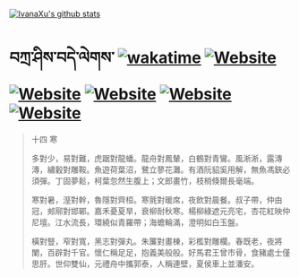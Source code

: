 [![IvanaXu's github stats](https://github-readme-stats.vercel.app/api?username=IvanaXu&theme=shadow_red)](https://github.com/anuraghazra/github-readme-stats)
# བཀྲ་ཤིས་བདེ་ལེགས་	[![wakatime](https://wakatime.com/badge/user/5043ee4a-e361-4607-9d47-d557f2005d05.svg)](https://wakatime.com/@5043ee4a-e361-4607-9d47-d557f2005d05)	[![Website](https://img.shields.io/website?label=&up_color=orange&up_message=Tianchi&url=https%3A%2F%2Fshields.io)](https://tianchi.aliyun.com/home/science/scienceDetail?userId=1095279182618)	[![Website](https://img.shields.io/website?label=&up_color=green&up_message=Yuque&url=https%3A%2F%2Fshields.io)](https://www.yuque.com/ivanaxu)	[![Website](https://img.shields.io/website?label=&up_color=yellow&up_message=Leetcode&url=https%3A%2F%2Fshields.io)](https://leetcode.cn/u/ivanaxu)	[![Website](https://img.shields.io/website?label=&up_color=violet&up_message=AIstudio&url=https%3A%2F%2Fshields.io)](https://aistudio.baidu.com/aistudio/personalcenter/thirdview/979775)	[![Website](https://img.shields.io/website?label=&up_color=red&up_message=Gitee&url=https%3A%2F%2Fshields.io)](https://gitee.com/IvanaXu)
> 十四 寒
> 
> 多對少，易對難，虎踞對龍蟠。龍舟對鳳輦，白鶴對青鸞。風淅淅，露漙漙，繡轂對雕鞍。魚遊荷葉沼，鷺立蓼花灘。有酒阮貂奚用解，無魚馮鋏必須彈。丁固夢鬆，柯葉忽然生腹上；文郎畫竹，枝梢倏爾長毫端。
> 
> 寒對暑，溼對幹，魯隱對齊桓。寒氈對暖席，夜飲對晨餐。叔子帶，仲由冠，郟鄏對邯鄲。嘉禾憂夏旱，衰柳耐秋寒。楊柳綠遮元亮宅，杏花紅映仲尼壇。江水流長，環繞似青羅帶；海蟾輪滿，澄明如白玉盤。
> 
> 橫對豎，窄對寬，黑志對彈丸。朱簾對畫棟，彩檻對雕欄。春既老，夜將闌，百辟對千官。懷仁稱足足，抱義美般般。好馬君王曾市骨，食豬處士僅思肝。世仰雙仙，元禮舟中攜郭泰，人稱連壁，夏侯車上並潘安。
>
